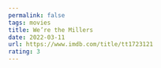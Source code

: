 ```yaml
---
permalink: false
tags: movies
title: We’re the Millers
date: 2022-03-11
url: https://www.imdb.com/title/tt1723121
rating: 3
---
```

